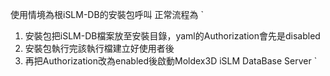 使用情境為根iSLM-DB的安裝包呼叫
正常流程為
`
1. 安裝包把iSLM-DB檔案放至安裝目錄，yaml的Authorization會先是disabled
2. 安裝包執行完該執行檔建立好使用者後
3. 再把Authorization改為enabled後啟動Moldex3D iSLM DataBase Server
`
